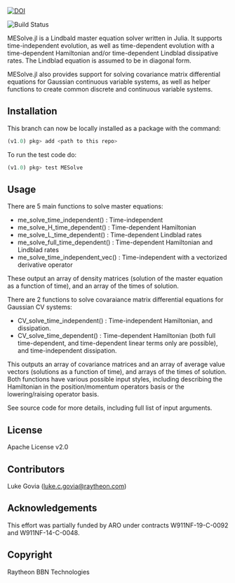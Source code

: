 [![DOI](https://zenodo.org/badge/DOI/10.5281/zenodo.3743496.svg)](https://doi.org/10.5281/zenodo.3743496)

![Build Status](https://github.com/BBN-Q/MEsolve.jl/workflows/CI/badge.svg)

MESolve.jl is a Lindbald master equation solver written in Julia. It supports time-independent evolution, as well as time-dependent evolution with a time-dependent Hamiltonian and/or time-dependent Lindblad dissipative rates. The Lindblad equation is assumed to be in diagonal form.

MESolve.jl also provides support for solving covariance matrix differential equations for Gaussian continuous variable systems, as well as helper functions to create common discrete and continuous variable systems.


## Installation
This branch can now be locally installed as a package with the command:
```julia
(v1.0) pkg> add <path to this repo>
```

To run the test code do:
```julia
(v1.0) pkg> test MESolve
```

## Usage
There are 5 main functions to solve master equations:

* me_solve_time_independent() : Time-independent
* me_solve_H_time_dependent() : Time-dependent Hamiltonian
* me_solve_L_time_dependent() : Time-dependent Lindblad rates
* me_solve_full_time_dependent() : Time-dependent Hamiltonian and Lindblad rates
* me_solve_time_independent_vec() : Time-independent with a vectorized derivative operator

These output an array of density matrices (solution of the master equation as a function of time), and an array of the times of solution.

There are 2 functions to solve covaraiance matrix differential equations for Gaussian CV systems:

* CV_solve_time_independent() : Time-independent Hamiltonian, and dissipation.
* CV_solve_time_dependent() : Time-dependent Hamiltonian (both full time-dependent, and time-dependent linear terms only are possible), and time-independent dissipation.

This outputs an array of covariance matrices and an array of average value vectors (solutions as a function of time), and arrays of the times of solution. Both functions have various possible input styles, including describing the Hamiltonian in the position/momentum operators basis or the lowering/raising operator basis.

See source code for more details, including full list of input arguments.

## License
Apache License v2.0

## Contributors
Luke Govia (luke.c.govia@raytheon.com)

## Acknowledgements
This effort was partially funded by ARO under contracts W911NF-19-C-0092 and W911NF-14-C-0048.

## Copyright
Raytheon BBN Technologies
